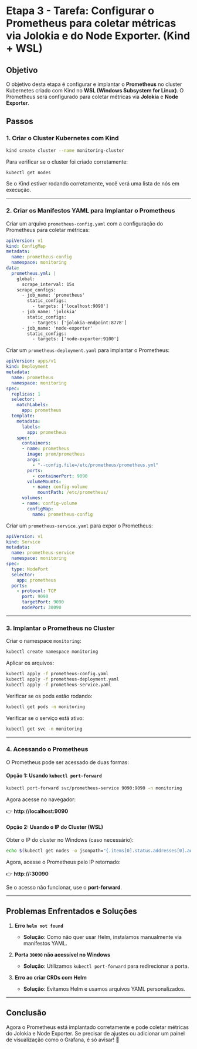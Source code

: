 # Etapa 3 - Tarefa: Configurar o Prometheus para coletar métricas via Jolokia e do Node Exporter. (Kind + WSL)

## Objetivo

O objetivo desta etapa é configurar e implantar o **Prometheus** no cluster Kubernetes criado com Kind no **WSL (Windows Subsystem for Linux)**. O Prometheus será configurado para coletar métricas via **Jolokia** e **Node Exporter**.

## Passos

### 1. Criar o Cluster Kubernetes com Kind

```bash
kind create cluster --name monitoring-cluster
```

Para verificar se o cluster foi criado corretamente:

```bash
kubectl get nodes
```

Se o Kind estiver rodando corretamente, você verá uma lista de nós em execução.

---

### 2. Criar os Manifestos YAML para Implantar o Prometheus

Criar um arquivo `prometheus-config.yaml` com a configuração do Prometheus para coletar métricas:

```yaml
apiVersion: v1
kind: ConfigMap
metadata:
  name: prometheus-config
  namespace: monitoring
data:
  prometheus.yml: |
    global:
      scrape_interval: 15s
    scrape_configs:
      - job_name: 'prometheus'
        static_configs:
          - targets: ['localhost:9090']
      - job_name: 'jolokia'
        static_configs:
          - targets: ['jolokia-endpoint:8778']
      - job_name: 'node-exporter'
        static_configs:
          - targets: ['node-exporter:9100']
```

Criar um `prometheus-deployment.yaml` para implantar o Prometheus:

```yaml
apiVersion: apps/v1
kind: Deployment
metadata:
  name: prometheus
  namespace: monitoring
spec:
  replicas: 1
  selector:
    matchLabels:
      app: prometheus
  template:
    metadata:
      labels:
        app: prometheus
    spec:
      containers:
      - name: prometheus
        image: prom/prometheus
        args:
          - "--config.file=/etc/prometheus/prometheus.yml"
        ports:
          - containerPort: 9090
        volumeMounts:
          - name: config-volume
            mountPath: /etc/prometheus/
      volumes:
      - name: config-volume
        configMap:
          name: prometheus-config
```

Criar um `prometheus-service.yaml` para expor o Prometheus:

```yaml
apiVersion: v1
kind: Service
metadata:
  name: prometheus-service
  namespace: monitoring
spec:
  type: NodePort
  selector:
    app: prometheus
  ports:
    - protocol: TCP
      port: 9090
      targetPort: 9090
      nodePort: 30090
```

---

### 3. Implantar o Prometheus no Cluster

Criar o namespace `monitoring`:

```bash
kubectl create namespace monitoring
```

Aplicar os arquivos:

```bash
kubectl apply -f prometheus-config.yaml
kubectl apply -f prometheus-deployment.yaml
kubectl apply -f prometheus-service.yaml
```

Verificar se os pods estão rodando:

```bash
kubectl get pods -n monitoring
```

Verificar se o serviço está ativo:

```bash
kubectl get svc -n monitoring
```

---

### 4. Acessando o Prometheus

O Prometheus pode ser acessado de duas formas:

#### Opção 1: Usando `kubectl port-forward`

```bash
kubectl port-forward svc/prometheus-service 9090:9090 -n monitoring
```

Agora acesse no navegador:

👉 **http://localhost:9090**

#### Opção 2: Usando o IP do Cluster (WSL)

Obter o IP do cluster no Windows (caso necessário):

```bash
echo $(kubectl get nodes -o jsonpath="{.items[0].status.addresses[0].address}")
```

Agora, acesse o Prometheus pelo IP retornado:

👉 **http://<IP-DO-CLUSTER>:30090**

Se o acesso não funcionar, use o **port-forward**.

---

## Problemas Enfrentados e Soluções

1. **Erro `helm not found`**
   - **Solução**: Como não quer usar Helm, instalamos manualmente via manifestos YAML.

2. **Porta `30090` não acessível no Windows**
   - **Solução**: Utilizamos `kubectl port-forward` para redirecionar a porta.

3. **Erro ao criar CRDs com Helm**
   - **Solução**: Evitamos Helm e usamos arquivos YAML personalizados.

---

## Conclusão

Agora o Prometheus está implantado corretamente e pode coletar métricas do Jolokia e Node Exporter. Se precisar de ajustes ou adicionar um painel de visualização como o Grafana, é só avisar! 🚀

